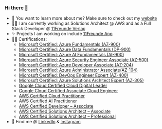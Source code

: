 ### Hi there 👋

- 🚀 You want to learn more about me? Make sure to check out my [website](https://jonas-miederer.de)
- 👨‍💻 I am currently working as Solutions Architect @ AWS and as a Full Stack Developer @ [11Freunde Verlag](https://11freunde.de/)
- ✨ Projects I am working on include [11Freunde App](https://play.google.com/store/apps/details?id=de.android.elffreunde&hl=en&gl=US)
- 👨‍🎓 Certifications: 
  - [Microsoft Certified: Azure Fundamentals (AZ-900)](https://www.credly.com/badges/475af214-ec9f-4c29-b333-b22f604a4738/public_url)
  - [Microsoft Certified: Azure Data Fundamentals (DP-900)](https://www.credly.com/badges/e637675d-e89a-45d7-a071-475a2e01c121/public_url)
  - [Microsoft Certified: Azure AI Fundamentals (AI-900)](https://www.credly.com/badges/aa5c712c-d33b-40da-95df-b4e2c0193b34/public_url)
  - [Microsoft Certified: Azure Security Engineer Associate (AZ-500)](https://www.credly.com/badges/55fe476f-2ecb-48d9-975b-1a4156437a3c/public_url)
  - [Microsoft Certified: Azure Developer Associate (AZ-204)](https://www.credly.com/badges/d811e045-f78a-47c1-a042-b5ce3561351c/public_url)
  - [Microsoft Certified: Azure Administrator Associate(AZ-104)](https://www.credly.com/badges/fdf9edc8-1615-4ae6-8028-ab60aedf746c/public_url)
  - [Microsoft Certified: DevOps Engineer Expert (AZ-400)](https://www.credly.com/badges/a5a36332-7e7e-4c6c-8cfe-793bdc0afa71/public_url)
  - [Microsoft Certified: Azure Solutions Architect Expert (AZ-305)](https://www.credly.com/badges/a1b00b3c-857f-4e6a-be44-35924bc3ffbe/public_url)
  - [Google Cloud Certified Cloud Digital Leader](https://www.credential.net/f6c8d063-257b-4dc6-a68d-b5c5bc75ee79?key=8dd993a041147df6aac23be941c762c1f83e551561c0c65f75e2f7a132177fdd)
  - [Google Cloud Certified Associate Cloud Engineer](https://www.credential.net/a35f8514-414c-43df-bb2a-0fa3ff7e5b64)
  - [AWS Certified Cloud Practitioner](https://www.credly.com/badges/5ddc0907-0fde-45d0-a9c2-7eb6d918ee40/public_url)
  - [AWS Certified AI Practitioner](https://www.credly.com/badges/556dce0f-c55d-4acb-8e33-9856de61ce72/public_url)
  - [AWS Certified Developer – Associate](https://www.credly.com/badges/f64ff104-b64a-4a9b-99c0-09397d2cf923/public_url)
  - [AWS Certified Solutions Architect – Associate](https://www.credly.com/badges/8365ac22-7660-40d0-ab70-fa9f53f761ef/public_url)
  - [AWS Certified Solutions Architect – Professional](https://www.credly.com/badges/c64ce7ef-490b-407a-8455-7d4d1156047f/public_url)
- 🔗 Find me @ [LinkedIn](https://www.linkedin.com/in/jonas-miederer/) & [Instagram](https://www.instagram.com/jonas___mj/)
